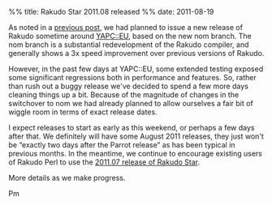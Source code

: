 %% title: Rakudo Star 2011.08 released
%% date: 2011-08-19

As noted in a <a href="http://rakudo.org/2011/07/19/upcoming-rakudo-releases/">previous post</a>, we had planned to issue a new release of Rakudo sometime around <a href="http://yapceurope.lv/ye2011/">YAPC::EU</a>, based on the new nom branch.  The nom branch is a substantial redevelopment of the Rakudo compiler, and generally shows a 3x speed improvement over previous versions of Rakudo.

However, in the past few days at YAPC::EU, some extended testing exposed some significant regressions both in performance and features.  So, rather than rush out a buggy release we've decided to spend a few more days cleaning things up a bit. Because of the magnitude of changes in the switchover to nom we had already planned to allow ourselves a fair bit of wiggle room in terms of exact release dates.

I expect releases to start as early as this weekend, or perhaps a few days after that. We definitely will have some August 2011 releases, they just won't be “exactly two days after the Parrot release” as has been typical in previous months. In the meantime, we continue to encourage existing users of Rakudo Perl to use the <a href="http://rakudo.org/2011/07/29/rakudo-star-2011-07-released/">2011.07 release of Rakudo Star</a>.

More details as we make progress.

Pm

